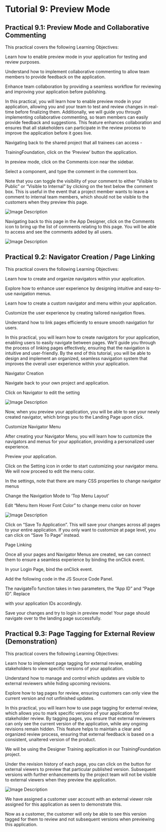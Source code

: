 # Tutorial 9: Preview Mode

## Practical 9.1: Preview Mode and Collaborative Commenting



This practical covers the following Learning Objectives:



Learn how to enable preview mode in your application for testing and review purposes.

Understand how to implement collaborative commenting to allow team members to provide feedback on the application.

Enhance team collaboration by providing a seamless workflow for reviewing and improving your application before publishing.

In this practical, you will learn how to enable preview mode in your application, allowing you and your team to test and review changes in real-time before finalizing them. Additionally, we will guide you through implementing collaborative commenting, so team members can easily provide feedback and suggestions. This feature enhances collaboration and ensures that all stakeholders can participate in the review process to improve the application before it goes live.

Navigating back to the shared project that all trainees can access -

TrainingFoundation, click on the ‘Preview’ button the application.



In preview mode, click on the Comments icon near the sidebar.



Select a component, and type the comment in the comment box.

Note that you can toggle the visibility of your comment to either “Visible to Public” or “Visible to Internal” by clicking on the text below the comment box. This is useful in the event that a project member wants to leave a comment to internal team members, which should not be visible to the customers when they preview this page.



![Image Description](./images/image_55.jpeg)



Navigating back to this page in the App Designer, click on the Comments icon to bring up the list of comments relating to this page. You will be able to access and see the comments added by all users.



![Image Description](./images/image_56.jpeg)





## Practical 9.2: Navigator Creation / Page Linking



This practical covers the following Learning Objectives:



Learn how to create and organize navigators within your application.

Explore how to enhance user experience by designing intuitive and easy-to-use navigation menus.

Learn how to create a custom navigator and menu within your application.

Customize the user experience by creating tailored navigation flows.

Understand how to link pages efficiently to ensure smooth navigation for users.



In this practical, you will learn how to create navigators for your application, enabling users to easily navigate between pages. We’ll guide you through the process of linking pages effectively, ensuring that the navigation is intuitive and user-friendly. By the end of this tutorial, you will be able to design and implement an organized, seamless navigation system that improves the overall user experience within your application.



Navigator Creation

Navigate back to your own project and application.

Click on Navigator to edit the setting









![Image Description](./images/image_57.jpeg)



Now, when you preview your application, you will be able to see your newly created navigator, which brings you to the Landing Page upon click.





Customize Navigator Menu

After creating your Navigator Menu, you will learn how to customize the navigators and menus for your application, providing a personalized user experience.





Preview your application.

Click on the Setting icon in order to start customizing your navigator menu. We will now proceed to edit the menu color.





In the settings, note that there are many CSS properties to change navigator menus



Change the Navigation Mode to ‘Top Menu Layout’







Edit “Menu Item Hover Font Color” to change menu color on hover







![Image Description](./images/image_58.jpeg)



Click on “Save To Application”. This will save your changes across all pages to your entire application. If you only want to customize at page level, you can click on “Save To Page” instead.







Page Linking

Once all your pages and Navigator Menus are created, we can connect them to ensure a seamless experience by binding the onClick event.

In your Login Page, bind the onClick event.





Add the following code in the JS Source Code Panel.

The navigateTo function takes in two parameters, the “App ID” and “Page ID”. Replace

with your application IDs accordingly.





Save your changes and try to login in preview mode! Your page should navigate over to the landing page successfully.



## Practical 9.3: Page Tagging for External Review (Demonstration)



This practical covers the following Learning Objectives:



Learn how to implement page tagging for external review, enabling stakeholders to view specific versions of your application.

Understand how to manage and control which updates are visible to external reviewers while hiding upcoming revisions.

Explore how to tag pages for review, ensuring customers can only view the current version and not unfinished updates.

In this practical, you will learn how to use page tagging for external review, which allows you to mark specific versions of your application for stakeholder review. By tagging pages, you ensure that external reviewers can only see the current version of the application, while any ongoing revisions remain hidden. This feature helps to maintain a clear and organized review process, ensuring that external feedback is based on a consistent, unaltered version of the product.

We will be using the Designer Training application in our TrainingFoundation project.

Under the revision history of each page, you can click on the button for external viewers to preview that particular published version. Subsequent versions with further enhancements by the project team will not be visible to external viewers when they preview the application.







![Image Description](./images/image_59.png)



We have assigned a customer user account with an external viewer role assigned for this application as seen to demonstrate this.





Now as a customer, the customer will only be able to see this version tagged for them to review and not subsequent versions when previewing this application.



